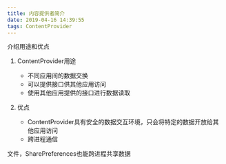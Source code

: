 ```yaml
---
title: 内容提供者简介
date: 2019-04-16 14:39:55
tags: ContentProvider
---
```




介绍用途和优点

<!-- more -->

1. ContentProvider用途

   - 不同应用间的数据交换
   - 可以提供接口供其他应用访问
   - 使用其他应用提供的接口进行数据读取

   

2. 优点

   - ContentProvider具有安全的数据交互环境，只会将特定的数据开放给其他应用访问
   - 跨进程通信

   

文件，SharePreferences也能跨进程共享数据